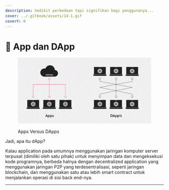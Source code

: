 ```yaml
---
description: Sedikit perbedaan tapi signifikan bagi penggunanya...
cover: ../.gitbook/assets/14-1.gif
coverY: 0
---
```


# 📜 App dan DApp

<figure><img src="../.gitbook/assets/41-1.gif" alt=""><figcaption><p>Apps Versus DApps</p></figcaption></figure>

Jadi, apa itu dApp?

Kalau application pada umumnya menggunakan jaringan komputer server terpusat (dimiliki oleh satu pihak) untuk menyimpan data dan mengeksekusi kode programnya, berbeda halnya dengan decentralized application yang menggunakan jaringan P2P yang terdesentralisasi, seperti jaringan blockchain, dan menggunakan satu atau lebih smart contract untuk menjalankan operasi di sisi back end-nya.

***
